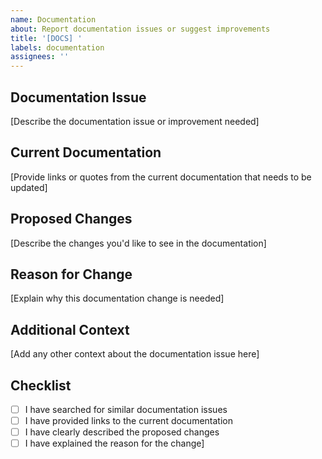 ```yaml
---
name: Documentation
about: Report documentation issues or suggest improvements
title: '[DOCS] '
labels: documentation
assignees: ''
---
```


## Documentation Issue
[Describe the documentation issue or improvement needed]

## Current Documentation
[Provide links or quotes from the current documentation that needs to be updated]

## Proposed Changes
[Describe the changes you'd like to see in the documentation]

## Reason for Change
[Explain why this documentation change is needed]

## Additional Context
[Add any other context about the documentation issue here]

## Checklist
- [ ] I have searched for similar documentation issues
- [ ] I have provided links to the current documentation
- [ ] I have clearly described the proposed changes
- [ ] I have explained the reason for the change] 
